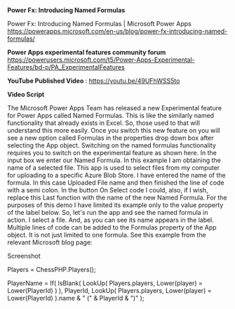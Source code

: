 **Power Fx: Introducing Named Formulas**

Power Fx: Introducing Named Formulas | Microsoft Power Apps
https://powerapps.microsoft.com/en-us/blog/power-fx-introducing-named-formulas/

**Power Apps experimental features community forum**
https://powerusers.microsoft.com/t5/Power-Apps-Experimental-Features/bd-p/PA_ExperimentalFeatures


**YouTube Published Video** : https://youtu.be/49UFhWSS5to


**Video Script**

The Microsoft Power Apps Team has released a new Experimental feature for Power Apps called Named Formulas. This is like the similarly named functionality that already exists in Excel. So, those used to that will understand this more easily. Once you switch this new feature on you will see a new option called Formulas in the properties drop down box after selecting the App object. 
Switching on the named formulas functionality requires you to switch on the experimental feature as shown here.
In the input box we enter our Named Formula. In this example I am obtaining the name of a selected file. This app is used to select files from my computer for uploading to a specific Azure Blob Store.
I have entered the name of the formula. In this case Uploaded File name and then finished the line of code with a semi colon. 
In the button On Select code I could, also, if I wish, replace this Last function with the name of the new Named Formula. 
For the purposes of this demo I have limited its example only to the value property of the label below. 
So, let's run the app and see the named formula in action. 
I select a file. And, as you can see its name appears in the label.
Multiple lines of code can be added to the Formulas property of the App object. It is not just limited to one formula. 
See this example from the relevant Microsoft blog page:

Screenshot

Players = ChessPHP.Players();

PlayerName = If( IsBlank( LookUp( Players.players, Lower(player) = Lower(PlayerId) ) ),
                 PlayerId,
                 LookUp( Players.players, Lower(player) = Lower(PlayerId) ).name & " (" & PlayerId & ")"
             );
